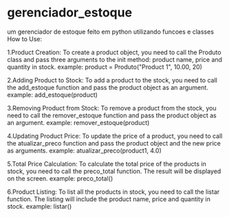 # gerenciador_estoque
um gerenciador de estoque feito em python utilizando funcoes e classes
How to Use:

1.Product Creation: To create a product object, you need to call the Produto class and pass three arguments to the init method: product name, price and quantity in stock.
example: product = Produto("Product 1", 10.00, 20)

2.Adding Product to Stock: To add a product to the stock, you need to call the add_estoque function and pass the product object as an argument.
example: add_estoque(product)

3.Removing Product from Stock: To remove a product from the stock, you need to call the remover_estoque function and pass the product object as an argument.
example: remover_estoque(product)

4.Updating Product Price: To update the price of a product, you need to call the atualizar_preco function and pass the product object and the new price as arguments.
example: atualizar_preco(product1, 4.0)

5.Total Price Calculation: To calculate the total price of the products in stock, you need to call the preco_total function. The result will be displayed on the screen.
example: preco_total()

6.Product Listing: To list all the products in stock, you need to call the listar function. The listing will include the product name, price and quantity in stock.
example: listar()
